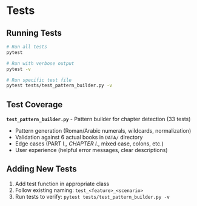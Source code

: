 # Tests

## Running Tests

```bash
# Run all tests
pytest

# Run with verbose output
pytest -v

# Run specific test file
pytest tests/test_pattern_builder.py -v
```

## Test Coverage

**`test_pattern_builder.py`** - Pattern builder for chapter detection (33 tests)
- Pattern generation (Roman/Arabic numerals, wildcards, normalization)
- Validation against 6 actual books in `DATA/` directory
- Edge cases (PART I.*, CHAPTER I.*, mixed case, colons, etc.)
- User experience (helpful error messages, clear descriptions)

## Adding New Tests

1. Add test function in appropriate class
2. Follow existing naming: `test_<feature>_<scenario>`
3. Run tests to verify: `pytest tests/test_pattern_builder.py -v`
